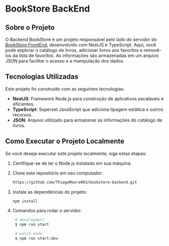 # BookStore BackEnd

## Sobre o Projeto

O Backend BookStore é um projeto responsável pelo lado do servidor do [BookStore FrontEnd](https://github.com/ThiagoMoura963/bookstore-frontend), desenvolvido com NestJS e TypeScript. Aqui, você pode explorar o catálogo de livros, adicionar livros aos favoritos e removê-los da lista de favoritos. As informações são armazenadas em um arquivo JSON para facilitar o acesso e a manipulação dos dados.

## Tecnologias Utilizadas

Este projeto foi construído com as seguintes tecnologias:

- **NestJS**: Framework Node.js para construção de aplicativos escaláveis e eficientes.
- **TypeScript**: Superset JavaScript que adiciona tipagem estática e outros recursos.
- **JSON**: Arquivo utilizado para armazenar as informações do catálogo de livros.

## Como Executar o Projeto Localmente

Se você deseja executar este projeto localmente, siga estas etapas:

1. Certifique-se de ter o Node.js instalado em sua máquina.

2. Clone este repositório em seu computador:

   ```bash
   https://github.com/ThiagoMoura963/bookstore-backend.git
   ```
3. Instale as dependências do projeto:
   ```bash
   npm install
   ```
4. Comandos para rodar o servidor:
   ```bash
    # development
    $ npm run start
   
    # watch mode
    $ npm run start:dev


